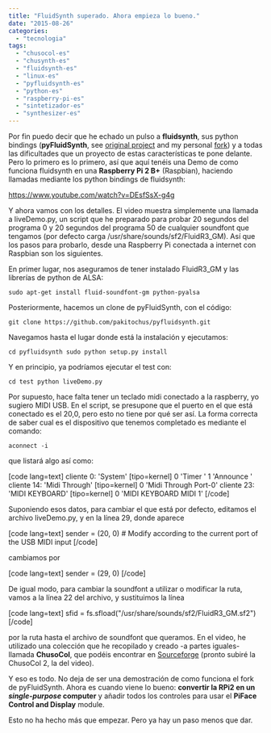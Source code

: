 ```yaml
---
title: "FluidSynth superado. Ahora empieza lo bueno."
date: "2015-08-26"
categories: 
  - "tecnologia"
tags: 
  - "chusocol-es"
  - "chusynth-es"
  - "fluidsynth-es"
  - "linux-es"
  - "pyfluidsynth-es"
  - "python-es"
  - "raspberry-pi-es"
  - "sintetizador-es"
  - "synthesizer-es"
---
```


Por fin puedo decir que he echado un pulso a **fluidsynth**, sus python bindings (**pyFluidSynth**, see [original project](https://github.com/nwhitehead/pyfluidsynth) and my personal [fork](https://github.com/pakitochus/pyfluidsynth)) y a todas las dificultades que un proyecto de estas características te pone delante. Pero lo primero es lo primero, así que aquí tenéis una Demo de como funciona fluidsynth en una **Raspberry Pi 2 B+** (Raspbian), haciendo llamadas mediante los python bindings de fluidsynth:

https://www.youtube.com/watch?v=DEsfSsX-g4g

Y ahora vamos con los detalles. El video muestra simplemente una llamada a liveDemo.py, un script que he preparado para probar 20 segundos del programa 0 y 20 segundos del programa 50 de cualquier soundfont que tengamos (por defecto carga /usr/share/sounds/sf2/FluidR3\_GM). Así que los pasos para probarlo, desde una Raspberry Pi conectada a internet con Raspbian son los siguientes.

En primer lugar, nos aseguramos de tener instalado FluidR3\_GM y las librerías de python de ALSA:

`sudo apt-get install fluid-soundfont-gm python-pyalsa`

Posteriormente, hacemos un clone de pyFluidSynth, con el código:

`git clone https://github.com/pakitochus/pyfluidsynth.git`

Navegamos hasta el lugar donde está la instalación y ejecutamos:

`cd pyfluidsynth sudo python setup.py install`

Y en principio, ya podríamos ejecutar el test con:

`cd test python liveDemo.py`

Por supuesto, hace falta tener un teclado midi conectado a la raspberry, yo sugiero MIDI USB. En el script, se presupone que el puerto en el que está conectado es el 20,0, pero esto no tiene por qué ser así. La forma correcta de saber cual es el dispositivo que tenemos completado es mediante el comando:

`aconnect -i`

que listará algo así como:

\[code lang=text\] cliente 0: 'System' \[tipo=kernel\] 0 'Timer ' 1 'Announce ' cliente 14: 'Midi Through' \[tipo=kernel\] 0 'Midi Through Port-0' cliente 23: 'MIDI KEYBOARD' \[tipo=kernel\] 0 'MIDI KEYBOARD MIDI 1' \[/code\]

Suponiendo esos datos, para cambiar el que está por defecto, editamos el archivo liveDemo.py, y en la línea 29, donde aparece

\[code lang=text\] sender = (20, 0) # Modify according to the current port of the USB MIDI input \[/code\]

cambiamos por

\[code lang=text\] sender = (29, 0) \[/code\]

De igual modo, para cambiar la soundfont a utilizar o modificar la ruta, vamos a la línea 22 del archivo, y sustituimos la línea

\[code lang=text\] sfid = fs.sfload("/usr/share/sounds/sf2/FluidR3\_GM.sf2") \[/code\]

por la ruta hasta el archivo de soundfont que queramos. En el video, he utilizado una colección que he recopilado y creado -a partes iguales- llamada **ChusoCol**, que podéis encontrar en [Sourceforge](http://chusocol.sourceforge.net) (pronto subiré la ChusoCol 2, la del video).

Y eso es todo. No deja de ser una demostración de como funciona el fork de pyFluidSynth. Ahora es cuando viene lo bueno: **convertir la RPi2 en un _single-purpose_ computer** y añadir todos los controles para usar el **PiFace Control and Display** module.

Esto no ha hecho más que empezar. Pero ya hay un paso menos que dar.
